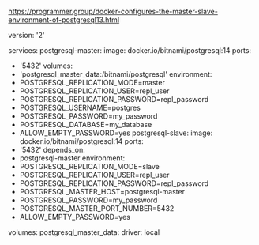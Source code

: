 https://programmer.group/docker-configures-the-master-slave-environment-of-postgresql13.html


version: '2'

services:
postgresql-master:
image: docker.io/bitnami/postgresql:14
ports:
- '5432'
volumes:
- 'postgresql_master_data:/bitnami/postgresql'
environment:
- POSTGRESQL_REPLICATION_MODE=master
- POSTGRESQL_REPLICATION_USER=repl_user
- POSTGRESQL_REPLICATION_PASSWORD=repl_password
- POSTGRESQL_USERNAME=postgres
- POSTGRESQL_PASSWORD=my_password
- POSTGRESQL_DATABASE=my_database
- ALLOW_EMPTY_PASSWORD=yes
postgresql-slave:
image: docker.io/bitnami/postgresql:14
ports:
- '5432'
depends_on:
- postgresql-master
environment:
- POSTGRESQL_REPLICATION_MODE=slave
- POSTGRESQL_REPLICATION_USER=repl_user
- POSTGRESQL_REPLICATION_PASSWORD=repl_password
- POSTGRESQL_MASTER_HOST=postgresql-master
- POSTGRESQL_PASSWORD=my_password
- POSTGRESQL_MASTER_PORT_NUMBER=5432
- ALLOW_EMPTY_PASSWORD=yes

volumes:
postgresql_master_data:
driver: local
